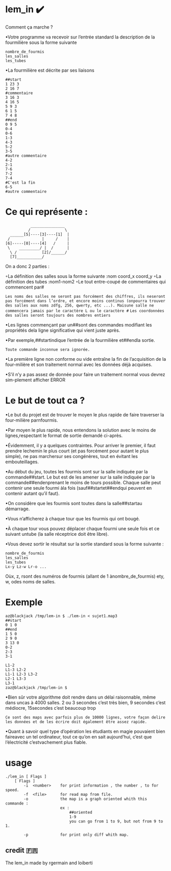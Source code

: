 # lem_in :heavy_check_mark:

Comment ça marche ?

•Votre programme va recevoir sur l’entrée standard la description de la fourmilière sous la forme suivante 
```
nombre_de_fourmis
les_salles
les_tubes
```

•La fourmilière est décrite par ses liaisons 

```
##start
1 23 3
2 16 7
#commentaire
3 16 3
4 16 5
5 9 3
6 1 5
7 4 8
##end
0 9 5
0-4
0-6
1-3
4-3
5-2
3-5
#autre commentaire
4-2
2-1
7-6
7-2
7-4
#C'est la fin
6-5
#autre commentaire
```

# Ce qui représente :

```
           _______________
          /               \
  ______[5]----[3]----[1]  |
 /              |     /    |
[6]-----[0]----[4]   /     |
 \    _________/ |  /      |
  \ /           [2]/______/
  [7]___________/
```

On a donc 2 parties :

◦La définition des salles sous la forme suivante :nom coord_x coord_y
◦La définition des tubes :nom1-nom2
◦Le tout entre-coupé de commentaires qui commencent par#

`Les noms des salles ne seront pas forcément des chiffres, ils neseront pas forcément dans l’ordre, et encore moins continus (onpourra trouver des salles aux noms zdfg, 256, qwerty, etc ...). Maisune salle ne commencera jamais par le caractère L ou le caractère #`
`Les coordonnées des salles seront toujours des nombres entiers`

•Les lignes commençant par un##sont des commandes modifiant les propriétés dela ligne significative qui vient juste après.

•Par exemple,##startindique l’entrée de la fourmilière et##endla sortie.

`Toute commande inconnue sera ignorée.`

•La première ligne non conforme ou vide entraîne la fin de l’acquisition de la four-milière et son traitement normal avec les données déjà acquises.

•S’il n’y a pas assez de donnée pour faire un traitement normal vous devrez sim-plement afficher ERROR

# Le but de tout ca ?

•Le but du projet est de trouver le moyen le plus rapide de faire traverser la four-milière parnfourmis.

•Par moyen le plus rapide, nous entendons la solution avec le moins de lignes,respectant le format de sortie demandé ci-après.

•Évidemment, il y a quelques contraintes. Pour arriver le premier, il faut prendre lechemin le plus court (et pas forcément pour autant le plus simple), ne pas marchersur ses congénères, tout en évitant les embouteillages.

•Au début du jeu, toutes les fourmis sont sur la salle indiquée par la commande##start. Le but est de les amener sur la salle indiquée par la commande##endenprenant le moins de tours possible. Chaque salle peut contenir une seule fourmi àla fois (sauf##startet##endqui peuvent en contenir autant qu’il faut).

•On considère que les fourmis sont toutes dans la salle##startau démarrage.

•Vous n’afficherez à chaque tour que les fourmis qui ont bougé.

•À chaque tour vous pouvez déplacer chaque fourmi une seule fois et ce suivant untube (la salle réceptrice doit être libre).

•Vous devez sortir le résultat sur la sortie standard sous la forme suivante :

```
nombre_de_fourmis
les_salles
les_tubes
Lx-y Lz-w Lr-o ...
```

Oùx, z, rsont des numéros de fourmis (allant de 1 ànombre_de_fourmis) ety, w, odes noms de salles.

# Exemple

```
az@blackjack /tmp/lem-in $ ./lem-in < sujet1.map3
##start
0 1 0
##end
1 5 0
2 9 0
3 13 0
0-2
2-3
3-1

L1-2
L1-3 L2-2
L1-1 L2-3 L3-2
L2-1 L3-3
L3-1
zaz@blackjack /tmp/lem-in $
```

•Bien sûr votre algorithme doit rendre dans un délai raisonnable, même dans uncas à 4000 salles. 2 ou 3 secondes c’est très bien, 9 secondes c’est médiocre, 15secondes c’est beaucoup trop

`Ce sont des maps avec parfois plus de 10000 lignes, votre façon delire les données et de les écrire doit également être assez rapide.`

•Quant à savoir quel type d’opération les étudiants en magie pouvaient bien faireavec un tel ordinateur, tout ce qu’on en sait aujourd’hui, c’est que l’électricité c’estvachement plus fiable.

# usage

```
./lem_in [ Flags ] 
    [ Flags ]
        -i  <number>    for print information , the number , to for speed.
        -f  <file>      for read map from file.
        -o              the map is a graph oriented whith this commande :
                        ex :
                            ##oriented
                            1-9
                            you can go from 1 to 9, but not from 9 to 1.

        -p              for print only diff whith map.
```

## credit :fr:

The lem_in made by rgermain and loiberti